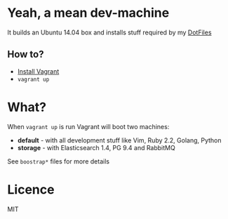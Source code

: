 # Yeah, a mean dev-machine


It builds an Ubuntu 14.04 box and installs stuff required by my [DotFiles](https://github.com/lukaszkorecki/DotFiles)


## How to?

- [Install Vagrant](https://vagrantup.com)
- `vagrant up`


# What?

When `vagrant up` is run Vagrant will boot two machines:

- **default** - with all development stuff like Vim, Ruby 2.2, Golang, Python
- **storage** - with Elasticsearch 1.4, PG 9.4 and RabbitMQ


See `boostrap*` files for more details

# Licence

MIT

